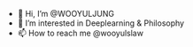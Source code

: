 - 👋 Hi, I’m @WOOYULJUNG
- 👀 I’m interested in Deeplearning & Philosophy
- 📫 How to reach me @wooyulslaw

<!---
WOOYULJUNG/WOOYULJUNG is a ✨ special ✨ repository because its `README.md` (this file) appears on your GitHub profile.
You can click the Preview link to take a look at your changes.
--->
